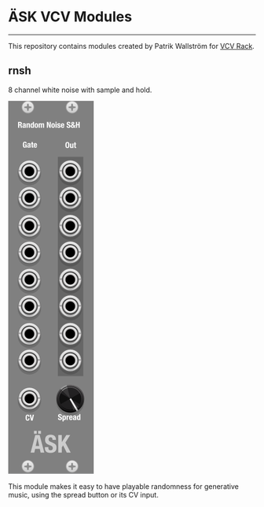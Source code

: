 # ÄSK VCV Modules
-----------------

This repository contains modules created by Patrik Wallström for [VCV Rack](https://vcvrack.com/).

## rnsh

8 channel white noise with sample and hold.

<img with="87" alt="screenshot of rnsh" src="https://raw.githubusercontent.com/pawal/ask-vcv-modules/main/screenshots/rnsh-screenshot.png"/>

This module makes it easy to have playable randomness for generative music, using the spread button or its CV input.

